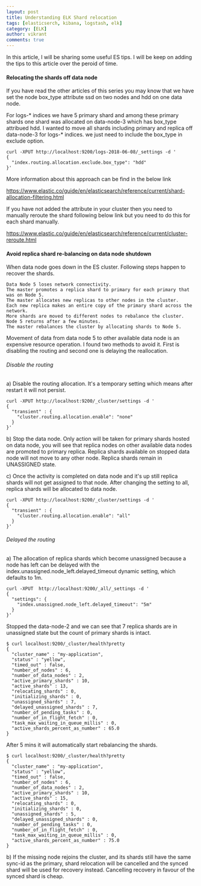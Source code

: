 ```yaml
---
layout: post
title: Understanding ELK Shard relocation
tags: [elasticserch, kibana, logstash, elk]
category: [ELK]
author: vikrant
comments: true
--- 
```


In this article, I will be sharing some useful ES tips. I will be keep on adding the tips to this article over the peroid of time. 

#### Relocating the shards off data node

If you have read the other articles of this series you may know that we have set the node box_type attribute ssd on two nodes and hdd on one data node. 

For logs-* indices we have 5 primary shard and among these primary shards one shard was allocated on data-node-3 which has box_type attribued hdd. I wanted to move all shards including primary and replica off data-node-3 for logs-* indices. we just need to include the box_type in exclude option. 

~~~
curl -XPUT http://localhost:9200/logs-2018-06-08/_settings -d '
{
  "index.routing.allocation.exclude.box_type": "hdd"
}'
~~~

More information about this approach can be find in the below link

https://www.elastic.co/guide/en/elasticsearch/reference/current/shard-allocation-filtering.html

If you have not added the attribute in your cluster then you need to manually reroute the shard following below link but you need to do this for each shard manually.

https://www.elastic.co/guide/en/elasticsearch/reference/current/cluster-reroute.html

#### Avoid replica shard re-balancing on data node shutdown

When data node goes down in the ES cluster. Following steps happen to recover the shards.

~~~
Data Node 5 loses network connectivity.
The master promotes a replica shard to primary for each primary that was on Node 5.
The master allocates new replicas to other nodes in the cluster.
Each new replica makes an entire copy of the primary shard across the network.
More shards are moved to different nodes to rebalance the cluster.
Node 5 returns after a few minutes.
The master rebalances the cluster by allocating shards to Node 5. 
~~~

Movement of data from data node 5 to other available data node is an expensive resource operation. I found two methods to avoid it. First is disabling the routing and second one is delaying the reallocation. 

###### Disable the routing

a) Disable the routing allocation. It's a temporary setting which means after restart it will not persist. 

~~~
curl -XPUT http://localhost:9200/_cluster/settings -d '
{
  "transient" : {
  	"cluster.routing.allocation.enable": "none"
  }
}'
~~~

b) Stop the data node. Only action will be taken for primary shards hosted on data node, you will see that replica nodes on other available data nodes are promoted to primary replica. Replica shards available on stopped data node will not move to any other node. Replica shards remain in UNASSIGNED state. 

c) Once the activity is completed on data node and it's up still replica shards will not get assigned to that node. After changing the setting to all, replica shards will be allocated to data node. 

~~~
curl -XPUT http://localhost:9200/_cluster/settings -d '
{
  "transient" : {
  	"cluster.routing.allocation.enable": "all"
  }
}'
~~~

###### Delayed the routing

a) The allocation of replica shards which become unassigned because a node has left can be delayed with the index.unassigned.node_left.delayed_timeout dynamic setting, which defaults to 1m.

~~~
curl -XPUT  http://localhost:9200/_all/_settings -d '
{
  "settings": {
    "index.unassigned.node_left.delayed_timeout": "5m"
  }
}'
~~~

Stopped the data-node-2 and we can see that 7 replica shards are in unassigned state but the count of primary shards is intact. 

~~~
$ curl localhost:9200/_cluster/health?pretty
{
  "cluster_name" : "my-application",
  "status" : "yellow",
  "timed_out" : false,
  "number_of_nodes" : 6,
  "number_of_data_nodes" : 2,
  "active_primary_shards" : 10,
  "active_shards" : 13,
  "relocating_shards" : 0,
  "initializing_shards" : 0,
  "unassigned_shards" : 7,
  "delayed_unassigned_shards" : 7,
  "number_of_pending_tasks" : 0,
  "number_of_in_flight_fetch" : 0,
  "task_max_waiting_in_queue_millis" : 0,
  "active_shards_percent_as_number" : 65.0
}
~~~

After 5 mins it will automatically start rebalancing the shards.

~~~
$ curl localhost:9200/_cluster/health?pretty
{
  "cluster_name" : "my-application",
  "status" : "yellow",
  "timed_out" : false,
  "number_of_nodes" : 6,
  "number_of_data_nodes" : 2,
  "active_primary_shards" : 10,
  "active_shards" : 15,
  "relocating_shards" : 0,
  "initializing_shards" : 0,
  "unassigned_shards" : 5,
  "delayed_unassigned_shards" : 0,
  "number_of_pending_tasks" : 0,
  "number_of_in_flight_fetch" : 0,
  "task_max_waiting_in_queue_millis" : 0,
  "active_shards_percent_as_number" : 75.0
}
~~~


b)  If the missing node rejoins the cluster, and its shards still have the same sync-id as the primary, shard relocation will be cancelled and the synced shard will be used for recovery instead. Cancelling recovery in favour of the synced shard is cheap.